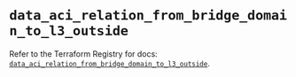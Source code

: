 # `data_aci_relation_from_bridge_domain_to_l3_outside`

Refer to the Terraform Registry for docs: [`data_aci_relation_from_bridge_domain_to_l3_outside`](https://registry.terraform.io/providers/ciscodevnet/aci/2.17.0/docs/data-sources/relation_from_bridge_domain_to_l3_outside).
